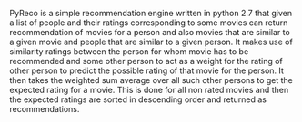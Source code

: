 PyReco is a simple recommendation engine written in python 2.7 that 
given a list of people and their ratings corresponding to some movies
can return recommendation of movies for a person and also movies that 
are similar to a given movie and people that are similar to a given 
person.
	It makes use of similarity ratings between the person for whom
movie has to be recommended and some other person to act as a weight for 
the rating of other person to predict the possible rating of that movie
for the person. It then takes the weighted sum average over all such
other persons to get the expected rating for a movie. This is done for 
all non rated movies and then the expected ratings are sorted in descending
order and returned as recommendations.
